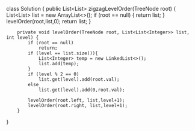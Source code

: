 class Solution {
    public List<List<Integer>> zigzagLevelOrder(TreeNode root) {
       List<List<Integer>> list = new ArrayList<>();
            if (root == null) {
                return list;
            }
            levelOrder(root,list,0);
            return list;
        }

        private void levelOrder(TreeNode root, List<List<Integer>> list, int level) {
            if (root == null)
                return;
            if (level == list.size()){
                List<Integer> temp = new LinkedList<>();
                list.add(temp);
            }
            if (level % 2 == 0)
                list.get(level).add(root.val);
            else
                list.get(level).add(0,root.val);

            levelOrder(root.left, list,level+1);
            levelOrder(root.right, list,level+1);
        }
}
